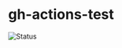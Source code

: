 # gh-actions-test

![Status](https://github.com/vivekragunathan/gh-actions-test/actions/workflows/main.yml/badge.svg?branch=main)
